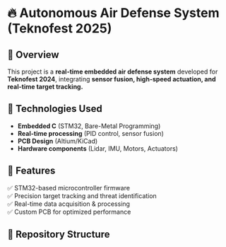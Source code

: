 # 🔥 Autonomous Air Defense System (Teknofest 2025)  

## 📌 Overview  
This project is a **real-time embedded air defense system** developed for **Teknofest 2024**, integrating **sensor fusion, high-speed actuation, and real-time target tracking.**  

## 🔧 Technologies Used  
- **Embedded C** (STM32, Bare-Metal Programming)  
- **Real-time processing** (PID control, sensor fusion)  
- **PCB Design** (Altium/KiCad)  
- **Hardware components** (Lidar, IMU, Motors, Actuators)  

## 🚀 Features  
✅ STM32-based microcontroller firmware  
✅ Precision target tracking and threat identification  
✅ Real-time data acquisition & processing  
✅ Custom PCB for optimized performance  

## 📂 Repository Structure  
